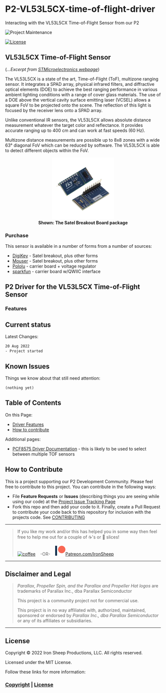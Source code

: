 # P2-VL53L5CX-time-of-flight-driver
Interacting with the VL53L5CX Time-of-Flight Sensor from our P2

![Project Maintenance][maintenance-shield]

[![License][license-shield]](LICENSE)

## VL53L5CX Time-of-Flight Sensor 
(*...Excerpt from [STMicroelectronics webpage](https://www.st.com/en/imaging-and-photonics-solutions/vl53l5cx.html)*)

The VL53L5CX is a state of the art, Time-of-Flight (ToF), multizone ranging sensor. It integrates a SPAD array, physical infrared filters, and diffractive optical elements (DOE) to achieve the best ranging performance in various ambient lighting conditions with a range of cover glass materials. The use of a DOE above the vertical cavity surface emitting laser (VCSEL) allows a square FoV to be projected onto the scene. The reflection of this light is focused by the receiver lens onto a SPAD array.

Unlike conventional IR sensors, the VL53L5CX allows absolute distance measurement whatever the target color and reflectance. It provides accurate ranging up to 400 cm and can work at fast speeds (60 Hz).

Multizone distance measurements are possible up to 8x8 zones with a wide 63° diagonal FoV which can be reduced by software. The VL53L5CX is able to detect different objects within the FoV.

<p align="center">
  <img src="./Images/VL53L5CX-SATEL.webp" width="200"><br>
  <B>Shown: The Satel Breakout Board package</B>
</p>

### Purchase

This sensor is available in a number of forms from a number of sources:

- [DigiKey](https://www.digikey.com/en/product-highlight/s/stmicroelectronics/vl53l5cx-time-of-flight-ranging-sensor) - Satel breakout, plus other forms
- [Mouser](https://www.mouser.com/new/stmicroelectronics/stm-vl53l5cx-tof-sensor/) - Satel breakout, plus other forms
- [Pololu](https://www.pololu.com/product/3417) - carrier board + voltage regulator
- [sparkfun](https://www.sparkfun.com/products/18642) - carrier board w/QWIIC interface


## P2 Driver for the VL53L5CX Time-of-Flight Sensor

### Features

## Current status

Latest Changes:

```
20 Aug 2022
- Project started
```

## Known Issues

Things we know about that still need attention:

```
(nothing yet)
```

## Table of Contents

On this Page:

- [Driver Features](#features)
- [How to contribute](#how-to-contribute)

Additional pages:

- [PCF8575 Driver Documentation](./PCF8575.md) - this is likely to be used to select between multiple TOF sensors


## How to Contribute

This is a project supporting our P2 Development Community. Please feel free to contribute to this project. You can contribute in the following ways:

- File **Feature Requests** or **Issues** (describing things you are seeing while using our code) at the [Project Issue Tracking Page](https://github.com/ironsheep/P2-VL53L5CX-time-of-flight-driver/issues)
- Fork this repo and then add your code to it. Finally, create a Pull Request to contribute your code back to this repository for inclusion with the projects code. See [CONTRIBUTING](CONTRIBUTING.md)

---

> If you like my work and/or this has helped you in some way then feel free to help me out for a couple of :coffee:'s or :pizza: slices!
>
> [![coffee](https://www.buymeacoffee.com/assets/img/custom_images/black_img.png)](https://www.buymeacoffee.com/ironsheep) &nbsp;&nbsp; -OR- &nbsp;&nbsp; [![Patreon](./Images/patreon.png)](https://www.patreon.com/IronSheep?fan_landing=true)[Patreon.com/IronSheep](https://www.patreon.com/IronSheep?fan_landing=true)

---

## Disclaimer and Legal

> *Parallax, Propeller Spin, and the Parallax and Propeller Hat logos* are trademarks of Parallax Inc., dba Parallax Semiconductor
>
> This project is a community project not for commercial use.
>
> This project is in no way affiliated with, authorized, maintained, sponsored or endorsed by *Parallax Inc., dba Parallax Semiconductor* or any of its affiliates or subsidiaries.

---

## License

Copyright © 2022 Iron Sheep Productions, LLC. All rights reserved.

Licensed under the MIT License.

Follow these links for more information:

### [Copyright](copyright) | [License](LICENSE)

[maintenance-shield]: https://img.shields.io/badge/maintainer-stephen%40ironsheep%2ebiz-blue.svg?style=for-the-badge

[license-shield]: https://camo.githubusercontent.com/bc04f96d911ea5f6e3b00e44fc0731ea74c8e1e9/68747470733a2f2f696d672e736869656c64732e696f2f6769746875622f6c6963656e73652f69616e74726963682f746578742d646976696465722d726f772e7376673f7374796c653d666f722d7468652d6261646765
